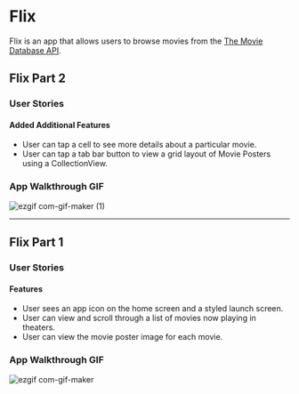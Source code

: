 # Flix

Flix is an app that allows users to browse movies from the [The Movie Database API](http://docs.themoviedb.apiary.io/#).

## Flix Part 2

### User Stories

#### Added Additional Features
- User can tap a cell to see more details about a particular movie.
- User can tap a tab bar button to view a grid layout of Movie Posters using a CollectionView.

### App Walkthrough GIF

![ezgif com-gif-maker (1)](https://user-images.githubusercontent.com/78672241/191090341-be89ebf7-8943-4368-9fe3-609d36884634.gif)

---

## Flix Part 1

### User Stories

#### Features
- User sees an app icon on the home screen and a styled launch screen.
- User can view and scroll through a list of movies now playing in theaters.
- User can view the movie poster image for each movie.

### App Walkthrough GIF

![ezgif com-gif-maker](https://user-images.githubusercontent.com/78672241/191122919-8a020d02-125a-4085-aca7-4cb2f668ae53.gif)
